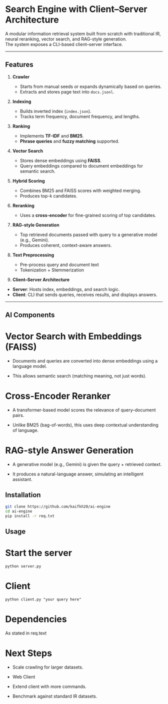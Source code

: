 # Search Engine with Client–Server Architecture

A modular information retrieval system built from scratch with traditional IR, neural reranking, vector search, and RAG-style generation.  
The system exposes a CLI-based client–server interface.

---

## Features

1. **Crawler**
   - Starts from manual seeds or expands dynamically based on queries.
   - Extracts and stores page text into `docs.jsonl`.

2. **Indexing**
   - Builds inverted index (`index.json`).
   - Tracks term frequency, document frequency, and lengths.

3. **Ranking**
   - Implements **TF-IDF** and **BM25**.
   - **Phrase queries** and **fuzzy matching** supported.

4. **Vector Search**
   - Stores dense embeddings using **FAISS**.
   - Query embeddings compared to document embeddings for semantic search.

5. **Hybrid Scoring**
   - Combines BM25 and FAISS scores with weighted merging.
   - Produces top-k candidates.

6. **Reranking**
   - Uses a **cross-encoder** for fine-grained scoring of top candidates.

7. **RAG-style Generation**
   - Top retrieved documents passed with query to a generative model (e.g., Gemini).
   - Produces coherent, context-aware answers.
     
8. **Text Preprocessing**
   - Pre-process query and document text
   - Tokenization + Stemmerization
    
10. **Client–Server Architecture**
   - **Server**: Hosts index, embeddings, and search logic.
   - **Client**: CLI that sends queries, receives results, and displays answers.

---

## AI Components
# Vector Search with Embeddings (FAISS)

   - Documents and queries are converted into dense embeddings using a language model.

   - This allows semantic search (matching meaning, not just words).

# Cross-Encoder Reranker

   - A transformer-based model scores the relevance of query–document pairs.

   - Unlike BM25 (bag-of-words), this uses deep contextual understanding of language.

# RAG-style Answer Generation

  - A generative model (e.g., Gemini) is given the query + retrieved context.

  - It produces a natural-language answer, simulating an intelligent assistant.

## Installation

```bash
git clone https://github.com/kaifkh20/ai-engine
cd ai-engine
pip install -r req.txt

```
## Usage
# Start the server
```
python server.py

```

# Client 

```
python client.py "your query here"

```

# Dependencies

As stated in req.text

# Next Steps

 - Scale crawling for larger datasets.

 - Web Client

 - Extend client with more commands.

 - Benchmark against standard IR datasets.
